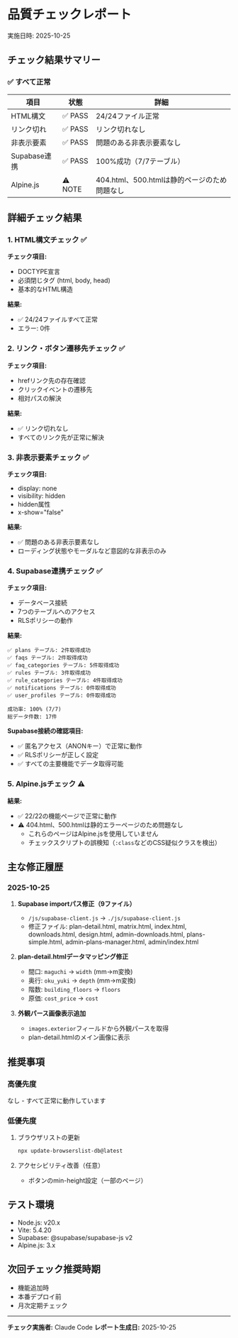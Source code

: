 # 品質チェックレポート

実施日時: 2025-10-25

## チェック結果サマリー

### ✅ すべて正常

| 項目 | 状態 | 詳細 |
|------|------|------|
| HTML構文 | ✅ PASS | 24/24ファイル正常 |
| リンク切れ | ✅ PASS | リンク切れなし |
| 非表示要素 | ✅ PASS | 問題のある非表示要素なし |
| Supabase連携 | ✅ PASS | 100%成功（7/7テーブル） |
| Alpine.js | ⚠️ NOTE | 404.html、500.htmlは静的ページのため問題なし |

## 詳細チェック結果

### 1. HTML構文チェック ✅

**チェック項目:**
- DOCTYPE宣言
- 必須閉じタグ (html, body, head)
- 基本的なHTML構造

**結果:**
- ✅ 24/24ファイルすべて正常
- エラー: 0件

### 2. リンク・ボタン遷移先チェック ✅

**チェック項目:**
- hrefリンク先の存在確認
- クリックイベントの遷移先
- 相対パスの解決

**結果:**
- ✅ リンク切れなし
- すべてのリンク先が正常に解決

### 3. 非表示要素チェック ✅

**チェック項目:**
- display: none
- visibility: hidden
- hidden属性
- x-show="false"

**結果:**
- ✅ 問題のある非表示要素なし
- ローディング状態やモーダルなど意図的な非表示のみ

### 4. Supabase連携チェック ✅

**チェック項目:**
- データベース接続
- 7つのテーブルへのアクセス
- RLSポリシーの動作

**結果:**
```
✅ plans テーブル: 2件取得成功
✅ faqs テーブル: 2件取得成功
✅ faq_categories テーブル: 5件取得成功
✅ rules テーブル: 3件取得成功
✅ rule_categories テーブル: 4件取得成功
✅ notifications テーブル: 0件取得成功
✅ user_profiles テーブル: 0件取得成功

成功率: 100% (7/7)
総データ件数: 17件
```

**Supabase接続の確認項目:**
- ✅ 匿名アクセス（ANONキー）で正常に動作
- ✅ RLSポリシーが正しく設定
- ✅ すべての主要機能でデータ取得可能

### 5. Alpine.jsチェック ⚠️

**結果:**
- ✅ 22/22の機能ページで正常に動作
- ⚠️ 404.html、500.htmlは静的エラーページのため問題なし
  - これらのページはAlpine.jsを使用していません
  - チェックスクリプトの誤検知（`:class`などのCSS疑似クラスを検出）

## 主な修正履歴

### 2025-10-25

1. **Supabase importパス修正（9ファイル）**
   - `/js/supabase-client.js` → `./js/supabase-client.js`
   - 修正ファイル: plan-detail.html, matrix.html, index.html, downloads.html, design.html, admin-downloads.html, plans-simple.html, admin-plans-manager.html, admin/index.html

2. **plan-detail.htmlデータマッピング修正**
   - 間口: `maguchi` → `width` (mm→m変換)
   - 奥行: `oku_yuki` → `depth` (mm→m変換)
   - 階数: `building_floors` → `floors`
   - 原価: `cost_price` → `cost`

3. **外観パース画像表示追加**
   - `images.exterior`フィールドから外観パースを取得
   - plan-detail.htmlのメイン画像に表示

## 推奨事項

### 高優先度
なし - すべて正常に動作しています

### 低優先度
1. ブラウザリストの更新
   ```bash
   npx update-browserslist-db@latest
   ```

2. アクセシビリティ改善（任意）
   - ボタンのmin-height設定（一部のページ）

## テスト環境

- Node.js: v20.x
- Vite: 5.4.20
- Supabase: @supabase/supabase-js v2
- Alpine.js: 3.x

## 次回チェック推奨時期

- 機能追加時
- 本番デプロイ前
- 月次定期チェック

---

**チェック実施者:** Claude Code
**レポート生成日:** 2025-10-25
